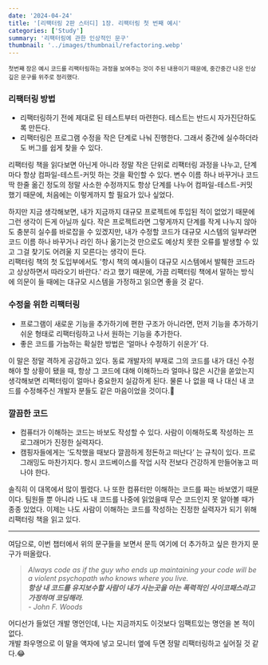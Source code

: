 ```yaml
---
date: '2024-04-24'
title: '[리팩터링 2판 스터디] 1장. 리팩터링 첫 번째 예시'
categories: ['Study']
summary: '리팩터링에 관한 인상적인 문구'
thumbnail: '../images/thumbnail/refactoring.webp'
---
```


<small>첫번째 장은 예시 코드를 리팩터링하는 과정을 보여주는 것이 주된 내용이기 때문에, 중간중간 나온 인상깊은 문구를 위주로 정리했다.</small>

### 리팩터링 방법

- 리팩터링하기 전에 제대로 된 테스트부터 마련한다. 테스트는 반드시 자가진단하도록 만든다.
- 리팩터링은 프로그램 수정을 작은 단계로 나눠 진행한다. 그래서 중간에 실수하더라도 버그를 쉽게 찾을 수 있다.

리팩터링 책을 읽다보면 아닌게 아니라 정말 작은 단위로 리팩터링 과정을 나누고, 단계마다 항상 컴파일-테스트-커밋 하는 것을 확인할 수 있다. 변수 이름 하나 바꾸거나 코드 딱 한줄 옮긴 정도의 정말 사소한 수정까지도 항상 단계를 나누어 컴파일-테스트-커밋 했기 때문에, 처음에는 이렇게까지 할 필요가 있나 싶었다.

하지만 지금 생각해보면, 내가 지금까지 대규모 프로젝트에 투입된 적이 없었기 때문에 그런 생각이 든게 아닐까 싶다. 작은 프로젝트라면 그렇게까지 단계를 작게 나누지 않아도 충분히 실수를 바로잡을 수 있겠지만, 내가 수정할 코드가 대규모 시스템의 일부라면 코드 이름 하나 바꾸거나 라인 하나 옮기는것 만으로도 예상치 못한 오류를 발생할 수 있고 그걸 찾기도 어려울 지 모른다는 생각이 든다.   
리팩터링 책의 첫 도입부에서도 '항시 책의 예시들이 대규모 시스템에서 발췌한 코드라고 상상하면서 따라오기 바란다.' 라고 했기 때문에, 가끔 리팩터링 책에서 말하는 방식에 의문이 들 때에는 대규모 시스템을 가정하고 읽으면 좋을 것 같다.

### 수정을 위한 리팩터링

- 프로그램이 새로운 기능을 추가하기에 편한 구조가 아니라면, 먼저 기능을 추가하기 쉬운 형태로 리팩터링하고 나서 원하는 기능을 추가한다.
- 좋은 코드를 가늠하는 확실한 방법은 ‘얼마나 수정하기 쉬운가’ 다.

이 말은 정말 격하게 공감하고 있다. 동료 개발자의 부재로 그의 코드를 내가 대신 수정해야 할 상황이 됐을 때, 항상 그 코드에 대해 이해하느라 얼마나 많은 시간을 쏟았는지 생각해보면 리팩터링이 얼마나 중요한지 실감하게 된다. 물론 나 없을 때 나 대신 내 코드를 수정해주신 개발자 분들도 같은 마음이었을 것이다.🥲

### 깔끔한 코드

- 컴퓨터가 이해하는 코드는 바보도 작성할 수 있다. 사람이 이해하도록 작성하는 프로그래머가 진정한 실력자다.
- 캠핑자들에게는 ‘도착했을 때보다 깔끔하게 정돈하고 떠난다’ 는 규칙이 있다. 프로그래밍도 마찬가지다. 항시 코드베이스를 작업 시작 전보다 건강하게 만들어놓고 떠나야 한다.

솔직히 이 대목에서 많이 찔렸다. 나 또한 컴퓨터만 이해하는 코드를 짜는 바보였기 때문이다. 팀원들 뿐 아니라 나도 내 코드를 나중에 읽었을때 무슨 코드인지 못 알아볼 때가 종종 있었다. 이제는 나도 사람이 이해하는 코드를 작성하는 진정한 실력자가 되기 위해 리팩터링 책을 읽고 있다.

---

여담으로, 이번 챕터에서 위의 문구들을 보면서 문득 여기에 더 추가하고 싶은 한가지 문구가 떠올랐다.

> _Always code as if the guy who ends up maintaining your code will be a violent psychopath who knows where you live._<br>**_항상 내 코드를 유지보수할 사람이 내가 사는곳을 아는 폭력적인 사이코패스라고 가정하며 코딩해라._**<br> _- John F. Woods_

어디선가 들었던 개발 명언인데, 나는 지금까지도 이것보다 임팩트있는 명언을 본 적이 없다.   
개발 좌우명으로 이 말을 액자에 넣고 모니터 옆에 두면 정말 리팩터링하고 싶어질 것 같다.😂